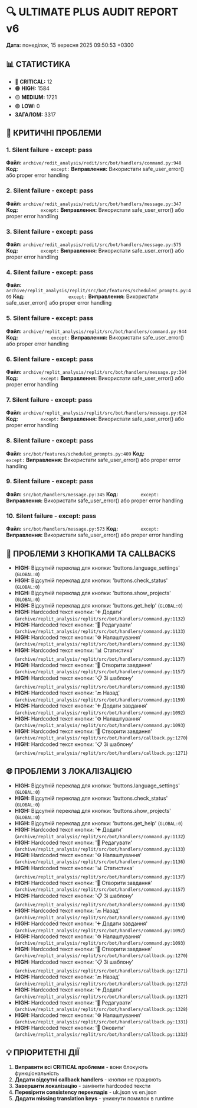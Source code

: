 # 🔍 ULTIMATE PLUS AUDIT REPORT v6
**Дата:** понеділок, 15 вересня 2025 09:50:53 +0300

## 📊 СТАТИСТИКА
- 🔴 **CRITICAL:** 12
- 🟠 **HIGH:** 1584
- 🟡 **MEDIUM:** 1721
- 🟢 **LOW:** 0
- **ЗАГАЛОМ:** 3317

## 🚨 КРИТИЧНІ ПРОБЛЕМИ
### 1. Silent failure - except: pass
**Файл:** `archive/redit_analysis/redit/src/bot/handlers/command.py:948`
**Код:** `            except:`
**Виправлення:** Використати safe_user_error() або proper error handling

### 2. Silent failure - except: pass
**Файл:** `archive/redit_analysis/redit/src/bot/handlers/message.py:347`
**Код:** `        except:`
**Виправлення:** Використати safe_user_error() або proper error handling

### 3. Silent failure - except: pass
**Файл:** `archive/redit_analysis/redit/src/bot/handlers/message.py:575`
**Код:** `        except:`
**Виправлення:** Використати safe_user_error() або proper error handling

### 4. Silent failure - except: pass
**Файл:** `archive/replit_analysis/replit/src/bot/features/scheduled_prompts.py:409`
**Код:** `                except:`
**Виправлення:** Використати safe_user_error() або proper error handling

### 5. Silent failure - except: pass
**Файл:** `archive/replit_analysis/replit/src/bot/handlers/command.py:944`
**Код:** `            except:`
**Виправлення:** Використати safe_user_error() або proper error handling

### 6. Silent failure - except: pass
**Файл:** `archive/replit_analysis/replit/src/bot/handlers/message.py:394`
**Код:** `        except:`
**Виправлення:** Використати safe_user_error() або proper error handling

### 7. Silent failure - except: pass
**Файл:** `archive/replit_analysis/replit/src/bot/handlers/message.py:624`
**Код:** `        except:`
**Виправлення:** Використати safe_user_error() або proper error handling

### 8. Silent failure - except: pass
**Файл:** `src/bot/features/scheduled_prompts.py:409`
**Код:** `                except:`
**Виправлення:** Використати safe_user_error() або proper error handling

### 9. Silent failure - except: pass
**Файл:** `src/bot/handlers/message.py:345`
**Код:** `        except:`
**Виправлення:** Використати safe_user_error() або proper error handling

### 10. Silent failure - except: pass
**Файл:** `src/bot/handlers/message.py:573`
**Код:** `        except:`
**Виправлення:** Використати safe_user_error() або proper error handling

## 🔘 ПРОБЛЕМИ З КНОПКАМИ ТА CALLBACKS
- **HIGH:** Відсутній переклад для кнопки: 'buttons.language_settings' (`GLOBAL:0`)
- **HIGH:** Відсутній переклад для кнопки: 'buttons.check_status' (`GLOBAL:0`)
- **HIGH:** Відсутній переклад для кнопки: 'buttons.show_projects' (`GLOBAL:0`)
- **HIGH:** Відсутній переклад для кнопки: 'buttons.get_help' (`GLOBAL:0`)
- **HIGH:** Hardcoded текст кнопки: '➕ Додати' (`archive/replit_analysis/replit/src/bot/handlers/command.py:1132`)
- **HIGH:** Hardcoded текст кнопки: '📝 Редагувати' (`archive/replit_analysis/replit/src/bot/handlers/command.py:1133`)
- **HIGH:** Hardcoded текст кнопки: '⚙️ Налаштування' (`archive/replit_analysis/replit/src/bot/handlers/command.py:1136`)
- **HIGH:** Hardcoded текст кнопки: '📊 Статистика' (`archive/replit_analysis/replit/src/bot/handlers/command.py:1137`)
- **HIGH:** Hardcoded текст кнопки: '📝 Створити завдання' (`archive/replit_analysis/replit/src/bot/handlers/command.py:1157`)
- **HIGH:** Hardcoded текст кнопки: '📋 Зі шаблону' (`archive/replit_analysis/replit/src/bot/handlers/command.py:1158`)
- **HIGH:** Hardcoded текст кнопки: '🔙 Назад' (`archive/replit_analysis/replit/src/bot/handlers/command.py:1159`)
- **HIGH:** Hardcoded текст кнопки: '➕ Додати завдання' (`archive/replit_analysis/replit/src/bot/handlers/command.py:1092`)
- **HIGH:** Hardcoded текст кнопки: '⚙️ Налаштування' (`archive/replit_analysis/replit/src/bot/handlers/command.py:1093`)
- **HIGH:** Hardcoded текст кнопки: '📝 Створити завдання' (`archive/replit_analysis/replit/src/bot/handlers/callback.py:1270`)
- **HIGH:** Hardcoded текст кнопки: '📋 Зі шаблону' (`archive/replit_analysis/replit/src/bot/handlers/callback.py:1271`)

## 🌐 ПРОБЛЕМИ З ЛОКАЛІЗАЦІЄЮ
- **HIGH:** Відсутній переклад для кнопки: 'buttons.language_settings' (`GLOBAL:0`)
- **HIGH:** Відсутній переклад для кнопки: 'buttons.check_status' (`GLOBAL:0`)
- **HIGH:** Відсутній переклад для кнопки: 'buttons.show_projects' (`GLOBAL:0`)
- **HIGH:** Відсутній переклад для кнопки: 'buttons.get_help' (`GLOBAL:0`)
- **HIGH:** Hardcoded текст кнопки: '➕ Додати' (`archive/replit_analysis/replit/src/bot/handlers/command.py:1132`)
- **HIGH:** Hardcoded текст кнопки: '📝 Редагувати' (`archive/replit_analysis/replit/src/bot/handlers/command.py:1133`)
- **HIGH:** Hardcoded текст кнопки: '⚙️ Налаштування' (`archive/replit_analysis/replit/src/bot/handlers/command.py:1136`)
- **HIGH:** Hardcoded текст кнопки: '📊 Статистика' (`archive/replit_analysis/replit/src/bot/handlers/command.py:1137`)
- **HIGH:** Hardcoded текст кнопки: '📝 Створити завдання' (`archive/replit_analysis/replit/src/bot/handlers/command.py:1157`)
- **HIGH:** Hardcoded текст кнопки: '📋 Зі шаблону' (`archive/replit_analysis/replit/src/bot/handlers/command.py:1158`)
- **HIGH:** Hardcoded текст кнопки: '🔙 Назад' (`archive/replit_analysis/replit/src/bot/handlers/command.py:1159`)
- **HIGH:** Hardcoded текст кнопки: '➕ Додати завдання' (`archive/replit_analysis/replit/src/bot/handlers/command.py:1092`)
- **HIGH:** Hardcoded текст кнопки: '⚙️ Налаштування' (`archive/replit_analysis/replit/src/bot/handlers/command.py:1093`)
- **HIGH:** Hardcoded текст кнопки: '📝 Створити завдання' (`archive/replit_analysis/replit/src/bot/handlers/callback.py:1270`)
- **HIGH:** Hardcoded текст кнопки: '📋 Зі шаблону' (`archive/replit_analysis/replit/src/bot/handlers/callback.py:1271`)
- **HIGH:** Hardcoded текст кнопки: '🔙 Назад' (`archive/replit_analysis/replit/src/bot/handlers/callback.py:1272`)
- **HIGH:** Hardcoded текст кнопки: '➕ Додати' (`archive/replit_analysis/replit/src/bot/handlers/callback.py:1327`)
- **HIGH:** Hardcoded текст кнопки: '📝 Редагувати' (`archive/replit_analysis/replit/src/bot/handlers/callback.py:1328`)
- **HIGH:** Hardcoded текст кнопки: '⚙️ Налаштування' (`archive/replit_analysis/replit/src/bot/handlers/callback.py:1331`)
- **HIGH:** Hardcoded текст кнопки: '🔄 Оновити' (`archive/replit_analysis/replit/src/bot/handlers/callback.py:1332`)

## 💡 ПРІОРИТЕТНІ ДІЇ
1. **Виправити всі CRITICAL проблеми** - вони блокують функціональність
2. **Додати відсутні callback handlers** - кнопки не працюють
3. **Завершити локалізацію** - замінити hardcoded тексти
4. **Перевірити consistency перекладів** - uk.json vs en.json
5. **Додати missing translation keys** - уникнути помилок в runtime
